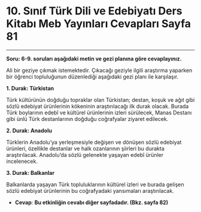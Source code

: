 # 10. Sınıf Türk Dili ve Edebiyatı Ders Kitabı Meb Yayınları Cevapları Sayfa 81

---

**Soru: 6-9. soruları aşağıdaki metin ve gezi planına göre cevaplayınız.**

Ali bir geziye çıkmak istemektedir. Çıkacağı geziyle ilgili araştırma yaparken bir öğrenci topluluğunun düzenlediği aşağıdaki gezi planı ile karşılaşır.

**1. Durak: Türkistan**

Türk kültürünün doğduğu topraklar olan Türkistan; destan, koşuk ve ağıt gibi sözlü edebiyat ürünlerinin kökeninin araştırılacağı ilk durak olacak. Burada Türk boylarının edebî ve kültürel ürünlerinin izleri sürülecek, Manas Destanı gibi ünlü Türk destanlarının doğduğu coğrafyalar ziyaret edilecek.

**2. Durak: Anadolu**

Türklerin Anadolu’ya yerleşmesiyle değişen ve dönüşen sözlü edebiyat ürünleri, özellikle destanlar ve halk ozanlarının şiirleri bu durakta araştırılacak. Anadolu’da sözlü gelenekte yaşayan edebî ürünler incelenecek.

**3. Durak: Balkanlar**

Balkanlarda yaşayan Türk topluluklarının kültürel izleri ve burada gelişen sözlü edebiyat ürünlerinin bu coğrafyadaki yansımaları araştırılacak.

-   **Cevap**: **Bu etkinliğin cevabı diğer sayfadadır. (Bkz. sayfa 82)**